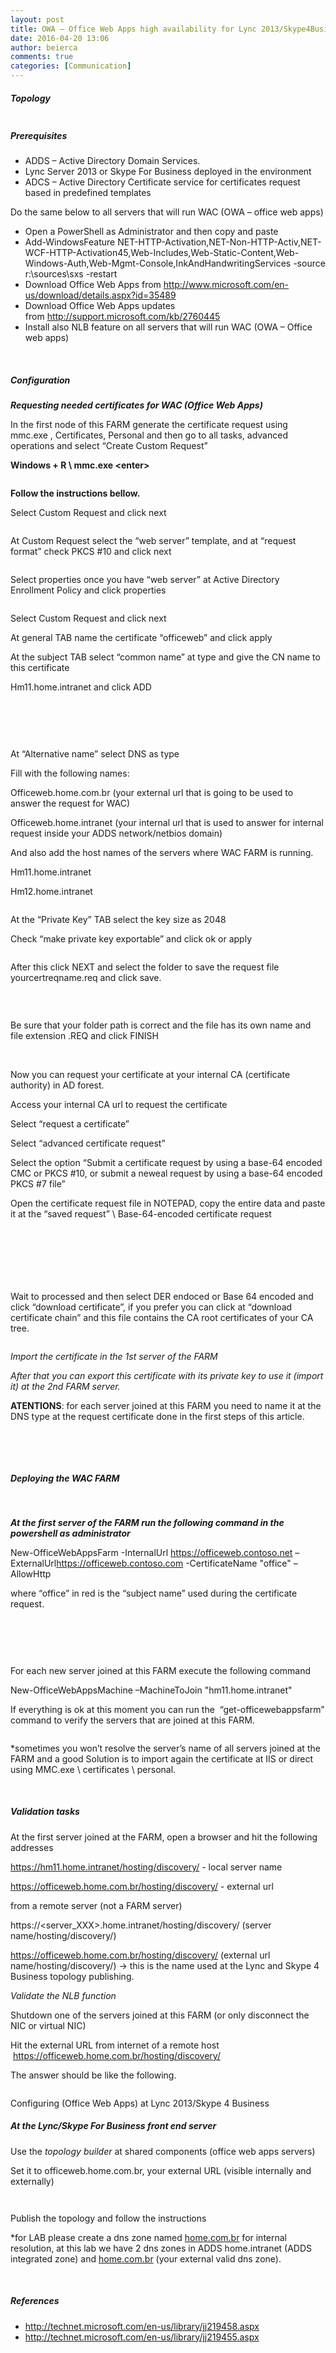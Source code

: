 ```yaml
---
layout: post
title: OWA – Office Web Apps high availability for Lync 2013/Skype4Business
date: 2016-04-20 13:06
author: beierca
comments: true
categories: [Communication]
---
```

<h5><a name="Topology"></a>Topology</h5>
<a href="https://thiagobeier.files.wordpress.com/2013/08/080513_1921_owaofficewe1.png?w=614"><img src="https://thiagobeier.files.wordpress.com/2013/08/080513_1921_owaofficewe1.png?w=614" alt="" /></a><a href="http://thiagobeier.files.wordpress.com/2013/08/080513_1921_owaofficewe1.png?w=500">
</a>
<h5><a name="Pre-requisitos"></a>Prerequisites</h5>
<ul>
	<li>ADDS – Active Directory Domain Services.</li>
	<li>Lync Server 2013 or Skype For Business deployed in the environment</li>
	<li>ADCS – Active Directory Certificate service for certificates request based in predefined templates</li>
</ul>
Do the same below to all servers that will run WAC (OWA – office web apps)
<ul>
	<li>Open a PowerShell as Administrator and then copy and paste</li>
	<li>Add-WindowsFeature NET-HTTP-Activation,NET-Non-HTTP-Activ,NET-WCF-HTTP-Activation45,Web-Includes,Web-Static-Content,Web-Windows-Auth,Web-Mgmt-Console,InkAndHandwritingServices -source r:\sources\sxs -restart</li>
	<li>Download Office Web Apps from <a href="http://www.microsoft.com/en-us/download/details.aspx?id=35489">http://www.microsoft.com/en-us/download/details.aspx?id=35489</a></li>
	<li>Download Office Web Apps updates from <a href="http://support.microsoft.com/kb/2760445">http://support.microsoft.com/kb/2760445</a></li>
	<li>Install also NLB feature on all servers that will run WAC (OWA – Office web apps)</li>
</ul>
&nbsp;
<h5><a name="Configuracao"></a>Configuration</h5>
<strong><em>Requesting needed certificates for WAC (Office Web Apps)</em></strong>

In the first node of this FARM generate the certificate request using mmc.exe , Certificates, Personal and then go to all tasks, advanced operations and select “Create Custom Request”

<strong>Windows + R \ mmc.exe &lt;enter&gt;</strong>

<a href="https://thiagobeier.files.wordpress.com/2013/08/080513_1921_owaofficewe2.png?w=614"><img src="https://thiagobeier.files.wordpress.com/2013/08/080513_1921_owaofficewe2.png?w=614" alt="" /></a>

<strong>Follow the instructions bellow.</strong>

Select Custom Request and click next

<a href="https://thiagobeier.files.wordpress.com/2013/08/080513_1921_owaofficewe3.png?w=614"><img src="https://thiagobeier.files.wordpress.com/2013/08/080513_1921_owaofficewe3.png?w=614" alt="" /></a>

At Custom Request select the “web server” template, and at “request format” check PKCS #10 and click next

<a href="https://thiagobeier.files.wordpress.com/2013/08/080513_1921_owaofficewe5.png?w=614"><img src="https://thiagobeier.files.wordpress.com/2013/08/080513_1921_owaofficewe5.png?w=614" alt="" /></a>

Select properties once you have “web server” at Active Directory Enrollment Policy and click properties

<a href="https://thiagobeier.files.wordpress.com/2013/08/080513_1921_owaofficewe6.png?w=614"><img src="https://thiagobeier.files.wordpress.com/2013/08/080513_1921_owaofficewe6.png?w=614" alt="" /></a>

Select Custom Request and click next

At general TAB name the certificate “officeweb” and click apply

<a href="http://thiagobeier.files.wordpress.com/2013/08/080513_1730_owaofficewe6.png?w=500">
</a>

At the subject TAB select “common name” at type and give the CN name to this certificate

Hm11.home.intranet and click ADD

&nbsp;

<a href="https://thiagobeier.files.wordpress.com/2013/08/080513_1921_owaofficewe7.png?w=614"><img src="https://thiagobeier.files.wordpress.com/2013/08/080513_1921_owaofficewe7.png?w=614" alt="" /></a>

&nbsp;

At “Alternative name” select DNS as type

Fill with the following names:

Officeweb.home.com.br (your external url that is going to be used to answer the request for WAC)

Officeweb.home.intranet (your internal url that is used to answer for internal request inside your ADDS network/netbios domain)

And also add the host names of the servers where WAC FARM is running.

Hm11.home.intranet

Hm12.home.intranet

<a href="https://thiagobeier.files.wordpress.com/2013/08/080513_1921_owaofficewe9.png?w=614"><img src="https://thiagobeier.files.wordpress.com/2013/08/080513_1921_owaofficewe9.png?w=614" alt="" /></a>

At the “Private Key” TAB select the key size as 2048

Check “make private key exportable” and click ok or apply

<a href="https://thiagobeier.files.wordpress.com/2013/08/080513_1921_owaofficewe10.png?w=614"><img src="https://thiagobeier.files.wordpress.com/2013/08/080513_1921_owaofficewe10.png?w=614" alt="" /></a>

After this click NEXT and select the folder to save the request file yourcertreqname.req and click save.

<a href="https://thiagobeier.files.wordpress.com/2013/08/080513_1921_owaofficewe11.png?w=614"><img src="https://thiagobeier.files.wordpress.com/2013/08/080513_1921_owaofficewe11.png?w=614" alt="" /></a>

<a href="https://thiagobeier.files.wordpress.com/2013/08/080513_1921_owaofficewe12.png?w=614"><img src="https://thiagobeier.files.wordpress.com/2013/08/080513_1921_owaofficewe12.png?w=614" alt="" /></a>
<a href="https://thiagobeier.files.wordpress.com/2013/08/080513_1921_owaofficewe13.png?w=614"><img src="https://thiagobeier.files.wordpress.com/2013/08/080513_1921_owaofficewe13.png?w=614" alt="" /></a>

Be sure that your folder path is correct and the file has its own name and file extension .REQ and click FINISH

&nbsp;

Now you can request your certificate at your internal CA (certificate authority) in AD forest.

Access your internal CA url to request the certificate

Select “request a certificate”

Select “advanced certificate request”

Select the option “Submit a certificate request by using a base-64 encoded CMC or PKCS #10, or submit a neweal request by using a base-64 encoded PKCS #7 file”

Open the certificate request file in NOTEPAD, copy the entire data and paste it at the “saved request” \ Base-64-encoded certificate request

<img src="https://thiagobeier.files.wordpress.com/2013/08/080513_1921_owaofficewe14.png?w=614" alt="" />

<a href="https://thiagobeier.files.wordpress.com/2013/08/080513_1921_owaofficewe15.png?w=614"><img src="https://thiagobeier.files.wordpress.com/2013/08/080513_1921_owaofficewe15.png?w=614" alt="" /></a>

<a href="https://thiagobeier.files.wordpress.com/2013/08/080513_1921_owaofficewe16.png?w=614"><img src="https://thiagobeier.files.wordpress.com/2013/08/080513_1921_owaofficewe16.png?w=614" alt="" /></a>

<a href="https://thiagobeier.files.wordpress.com/2013/08/080513_1921_owaofficewe17.png?w=614"><img src="https://thiagobeier.files.wordpress.com/2013/08/080513_1921_owaofficewe17.png?w=614" alt="" /></a>

<a href="https://thiagobeier.files.wordpress.com/2013/08/080513_1921_owaofficewe18.png?w=614"><img src="https://thiagobeier.files.wordpress.com/2013/08/080513_1921_owaofficewe18.png?w=614" alt="" /></a>

&nbsp;

Wait to processed and then select DER endoced or Base 64 encoded and click “download certificate”, if you prefer you can click at “download certificate chain” and this file contains the CA root certificates of your CA tree.

<a href="https://thiagobeier.files.wordpress.com/2013/08/080513_1921_owaofficewe19.png?w=614"><img src="https://thiagobeier.files.wordpress.com/2013/08/080513_1921_owaofficewe19.png?w=614" alt="" /></a>

<em>Import the certificate in the 1st server of the FARM</em>

<em>After that you can export this certificate with its private key to use it (import it) at the 2nd FARM server.</em>

<strong>ATENTIONS</strong>: for each server joined at this FARM you need to name it at the DNS type at the request certificate done in the first steps of this article.

&nbsp;

&nbsp;
<h5><a name="Criando_a_WEBFARM_para_Office_Web_Apps"></a>Deploying the WAC FARM</h5>
&nbsp;

<strong><em>At the first server of the FARM run the following command in the powershell as administrator</em></strong>

New-OfficeWebAppsFarm -InternalUrl <a href="https://officeweb.contoso.net/">https://officeweb.contoso.net</a> –ExternalUrl<a href="https://officeweb.contoso.com/">https://officeweb.contoso.com</a> -CertificateName "office" –AllowHttp

where “office” in red is the “subject name” used during the certificate request.

&nbsp;

<a href="https://thiagobeier.files.wordpress.com/2013/08/080513_1921_owaofficewe20.png?w=614"><img src="https://thiagobeier.files.wordpress.com/2013/08/080513_1921_owaofficewe20.png?w=614" alt="" /></a>

&nbsp;

For each new server joined at this FARM execute the following command

New-OfficeWebAppsMachine –MachineToJoin "hm11.home.intranet"

If everything is ok at this moment you can run the  “get-officewebappsfarm” command to verify the servers that are joined at this FARM.

<a href="https://thiagobeier.files.wordpress.com/2013/08/080513_1921_owaofficewe21.png?w=614"><img src="https://thiagobeier.files.wordpress.com/2013/08/080513_1921_owaofficewe21.png?w=614" alt="" /></a>

*sometimes you won’t resolve the server’s name of all servers joined at the FARM and a good Solution is to import again the certificate at IIS or direct using MMC.exe \ certificates \ personal.

<strong> </strong>
<h5><a name="Teste_e_validacao"></a>Validation tasks</h5>
At the first server joined at the FARM, open a browser and hit the following addresses

<a href="https://hm11.home.intranet/hosting/discovery/">https://hm11.home.intranet/hosting/discovery/</a> - local server name

<a href="https://officeweb.home.com.br/hosting/discovery/">https://officeweb.home.com.br/hosting/discovery/</a> - external url

from a remote server (not a FARM server)

https://&lt;server_XXX&gt;.home.intranet/hosting/discovery/ (server name/hosting/discovery/)

<a href="https://officeweb.home.com.br/hosting/discovery/">https://officeweb.home.com.br/hosting/discovery/</a> (external url name/hosting/discovery/) -&gt; this is the name used at the Lync and Skype 4 Business topology publishing.

<em>Validate the NLB function</em>

Shutdown one of the servers joined at this FARM (or only disconnect the NIC or virtual NIC)

Hit the external URL from internet of a remote host  <a href="https://officeweb.home.com.br/hosting/discovery/">https://officeweb.home.com.br/hosting/discovery/</a>

The answer should be like the following.

<a href="https://thiagobeier.files.wordpress.com/2013/08/080513_1921_owaofficewe22.png?w=614"><img src="https://thiagobeier.files.wordpress.com/2013/08/080513_1921_owaofficewe22.png?w=614" alt="" /></a>

<a name="Configurando_OWA_Office_Web_Apps_para_Ly"></a>Configuring (Office Web Apps) at Lync 2013/Skype 4 Business
<h5><a name="At_the_Lync_Skype_For_Business_front_end_server"></a>At the Lync/Skype For Business front end server</h5>
Use the <em>topology builder</em> at shared components (office web apps servers)

Set it to officeweb.home.com.br, your external URL (visible internally and externally)

<a href="https://thiagobeier.files.wordpress.com/2013/08/080513_1921_owaofficewe23.png?w=614"><img src="https://thiagobeier.files.wordpress.com/2013/08/080513_1921_owaofficewe23.png?w=614" alt="" /></a>

<a href="https://thiagobeier.files.wordpress.com/2013/08/080513_1921_owaofficewe24.png?w=614"><img src="https://thiagobeier.files.wordpress.com/2013/08/080513_1921_owaofficewe24.png?w=614" alt="" /></a>

Publish the topology and follow the instructions

*for LAB please create a dns zone named <a href="http://home.com.br/">home.com.br</a> for internal resolution, at this lab we have 2 dns zones in ADDS home.intranet (ADDS integrated zone) and <a href="http://home.com.br/">home.com.br</a> (your external valid
dns zone).

<strong> </strong>
<h5><a name="Referencias"></a>References</h5>
<ul>
	<li><a href="http://technet.microsoft.com/en-us/library/jj219458.aspx">http://technet.microsoft.com/en-us/library/jj219458.aspx</a></li>
	<li><a href="http://technet.microsoft.com/en-us/library/jj219455.aspx">http://technet.microsoft.com/en-us/library/jj219455.aspx</a></li>
</ul>
